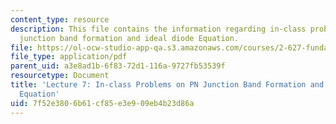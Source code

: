 ```yaml
---
content_type: resource
description: This file contains the information regarding in-class problems on PN
  junction band formation and ideal diode Equation.
file: https://ol-ocw-studio-app-qa.s3.amazonaws.com/courses/2-627-fundamentals-of-photovoltaics-fall-2013/7f52e3806b61cf85e3e909eb4b23d86a_MIT2_627F13_lec07_prob.pdf
file_type: application/pdf
parent_uid: a3e8ad1b-6f83-72d1-116a-9727fb53539f
resourcetype: Document
title: 'Lecture 7: In-class Problems on PN Junction Band Formation and Ideal Diode
  Equation'
uid: 7f52e380-6b61-cf85-e3e9-09eb4b23d86a
---
```

